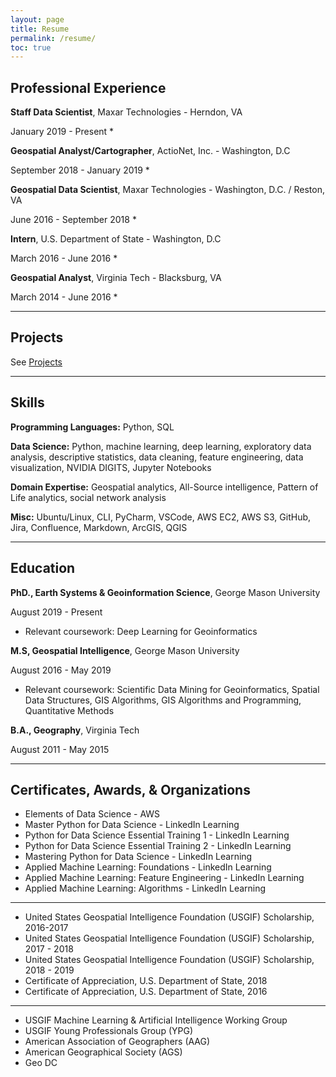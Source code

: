 ```yaml
---
layout: page
title: Resume
permalink: /resume/
toc: true
---
```


## Professional Experience

**Staff Data Scientist**, Maxar Technologies - Herndon, VA

January 2019 - Present
* 

**Geospatial Analyst/Cartographer**, ActioNet, Inc. - Washington, D.C

September 2018 - January 2019
* 

**Geospatial Data Scientist**, Maxar Technologies - Washington, D.C. / Reston, VA

June 2016 - September 2018
* 

**Intern**, U.S. Department of State - Washington, D.C

March 2016 - June 2016
* 

**Geospatial Analyst**, Virginia Tech - Blacksburg, VA

March 2014 - June 2016
* 

------------

## Projects
See [Projects](https://andrewryanx.github.io/site/projects/)

------------

## Skills
**Programming Languages:** Python, SQL

**Data Science:** Python, machine learning, deep learning, exploratory data analysis, descriptive statistics, data cleaning, feature engineering, data visualization, NVIDIA DIGITS, Jupyter Notebooks

**Domain Expertise:** Geospatial analytics, All-Source intelligence, Pattern of Life analytics, social network analysis

**Misc:** Ubuntu/Linux, CLI, PyCharm, VSCode, AWS EC2, AWS S3, GitHub, Jira, Confluence, Markdown, ArcGIS, QGIS

------------

## Education

**PhD., Earth Systems & Geoinformation Science**, George Mason University

August 2019 - Present
* Relevant coursework: Deep Learning for Geoinformatics

**M.S, Geospatial Intelligence**, George Mason University

August 2016 - May 2019
* Relevant coursework: Scientific Data Mining for Geoinformatics, Spatial Data Structures, GIS Algorithms, GIS Algorithms and Programming, Quantitative Methods

**B.A., Geography**, Virginia Tech

August 2011 - May 2015

------------

## Certificates, Awards, & Organizations
* Elements of Data Science - AWS
* Master Python for Data Science - LinkedIn Learning
* Python for Data Science Essential Training 1 - LinkedIn Learning
* Python for Data Science Essential Training 2 - LinkedIn Learning
* Mastering Python for Data Science - LinkedIn Learning
* Applied Machine Learning: Foundations - LinkedIn Learning
* Applied Machine Learning: Feature Engineering - LinkedIn Learning
* Applied Machine Learning: Algorithms - LinkedIn Learning

------------
* United States Geospatial Intelligence Foundation (USGIF) Scholarship, 2016-2017
* United States Geospatial Intelligence Foundation (USGIF) Scholarship, 2017 - 2018
* United States Geospatial Intelligence Foundation (USGIF) Scholarship, 2018 - 2019
* Certificate of Appreciation, U.S. Department of State, 2018
* Certificate of Appreciation, U.S. Department of State, 2016

------------
* USGIF Machine Learning & Artificial Intelligence Working Group
* USGIF Young Professionals Group (YPG)
* American Association of Geographers (AAG)
* American Geographical Society (AGS)
* Geo DC

